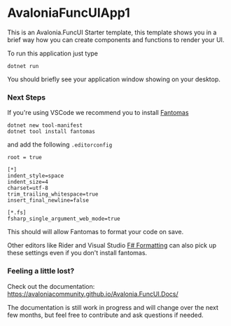 [fantomas]: https://github.com/fsprojects/fantomas
[f# formatting]: https://marketplace.visualstudio.com/items?itemName=asti.fantomas-vs

# AvaloniaFuncUIApp1

This is an Avalonia.FuncUI Starter template, this template shows you in a brief way how you can create components and functions to render your UI.

To run this application just type

```
dotnet run
```

You should briefly see your application window showing on your desktop.

### Next Steps

If you're using VSCode we recommend you to install [Fantomas]

```
dotnet new tool-manifest
dotnet tool install fantomas
```

and add the following `.editorconfig`

```editorconfig
root = true

[*]
indent_style=space
indent_size=4
charset=utf-8
trim_trailing_whitespace=true
insert_final_newline=false

[*.fs]
fsharp_single_argument_web_mode=true
```

This should will allow Fantomas to format your code on save.

Other editors like Rider and Visual Studio [F# Formatting] can also pick up these settings even if you don't install fantomas.

### Feeling a little lost?

Check out the documentation:
https://avaloniacommunity.github.io/Avalonia.FuncUI.Docs/

The documentation is still work in progress and will change over the next few months, but feel free to contribute and ask questions if needed.
